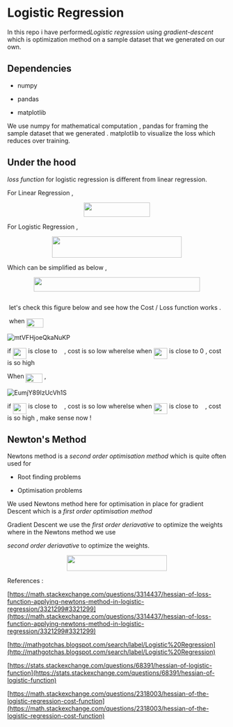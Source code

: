 # Logistic Regression

In this repo i have performed*Logistic regression* using *gradient-descent* which is optimization method on a sample dataset that we generated on our own.

## Dependencies

- numpy

- pandas

- matplotlib

We use numpy for mathematical computation , pandas for framing the sample dataset that we generated . matplotlib to visualize the loss which reduces over training.

## Under the hood

 *loss function* for logistic regression is different from linear regression.

For Linear Regression ,

<p align="center"><img src="/from_scratch/logistic_regression/gradient-descent/f81a893ca8e5ebd4cae3c4cc919d31ee.svg?invert_in_darkmode&sanitize=true" align=middle width=152.1768435pt height=32.990165999999995pt/></p>

For Logistic Regression ,

<p align="center"><img src="/from_scratch/logistic_regression/gradient-descent/tex/1b57fa57f751650d4abf4efd3691b701.svg?invert_in_darkmode&sanitize=true" align=middle width=297.4605216pt height=49.315569599999996pt/></p>

Which can be simplified as below ,

<p align="center"><img src="/from_scratch/logistic_regression/gradient-descent/tex/707cdd965302e7de9a5a2b557de7be0c.svg?invert_in_darkmode&sanitize=true" align=middle width=382.0617009pt height=32.990165999999995pt/></p>

<p align="center"><img src="/from_scratch/logistic_regression/gradient-descent/tex/e7e1fce898b1583cb28cc71db94ffdd5.svg?invert_in_darkmode&sanitize=true" align=middle width=0.0pt height=0.0pt/></p>

 let's check this figure below and see how the Cost / Loss function works .

 when <img src="/from_scratch/logistic_regression/gradient-descent/tex/28bfa1de0b829a8ef9aebb8eb6eb92a3.svg?invert_in_darkmode&sanitize=true" align=middle width=38.78604674999999pt height=21.18721440000001pt/> 

![mtVFHjoeQkaNuKP](https://i.loli.net/2019/08/27/mtVFHjoeQkaNuKP.png)

if <img src="/from_scratch/logistic_regression/gradient-descent/tex/82b61730744eb40135709391ec01cbdb.svg?invert_in_darkmode&sanitize=true" align=middle width=31.651535849999988pt height=24.65753399999998pt/> is close to <img src="/from_scratch/logistic_regression/gradient-descent/tex/034d0a6be0424bffe9a6e7ac9236c0f5.svg?invert_in_darkmode&sanitize=true" align=middle width=8.219209349999991pt height=21.18721440000001pt/> , cost is so low wherelse when <img src="/from_scratch/logistic_regression/gradient-descent/tex/82b61730744eb40135709391ec01cbdb.svg?invert_in_darkmode&sanitize=true" align=middle width=31.651535849999988pt height=24.65753399999998pt/> is close to 0 , cost is so high 

When <img src="/from_scratch/logistic_regression/gradient-descent/tex/a42b1c71ca6ab3bfc0e416ac9b587993.svg?invert_in_darkmode&sanitize=true" align=middle width=38.78604674999999pt height=21.18721440000001pt/> ,

![EumjY89IzUcVh1S](https://i.loli.net/2019/08/27/EumjY89IzUcVh1S.png)

if <img src="/from_scratch/logistic_regression/gradient-descent/tex/82b61730744eb40135709391ec01cbdb.svg?invert_in_darkmode&sanitize=true" align=middle width=31.651535849999988pt height=24.65753399999998pt/> is close to <img src="/from_scratch/logistic_regression/gradient-descent/tex/29632a9bf827ce0200454dd32fc3be82.svg?invert_in_darkmode&sanitize=true" align=middle width=8.219209349999991pt height=21.18721440000001pt/> , cost is so low wherelse when <img src="/from_scratch/logistic_regression/gradient-descent/tex/82b61730744eb40135709391ec01cbdb.svg?invert_in_darkmode&sanitize=true" align=middle width=31.651535849999988pt height=24.65753399999998pt/> is close to <img src="/from_scratch/logistic_regression/gradient-descent/tex/034d0a6be0424bffe9a6e7ac9236c0f5.svg?invert_in_darkmode&sanitize=true" align=middle width=8.219209349999991pt height=21.18721440000001pt/> , cost is so high , make sense now !

## Newton's Method

Newtons method is a *second order optimisation method* which is quite often used for

- Root finding problems

- Optimisation problems

We used Newtons method here for optimisation in place for gradient Descent which is a *first order optimisation method*

Gradient Descent we use the *first order deriavative* to optimize the weights where in the Newtons method we use  

*second order deriavative* to optimize the weights.

<p align="center"><img src="/from_scratch/logistic_regression/gradient-descent/tex/f090d1170d83613177d28a1cd32be2a9.svg?invert_in_darkmode&sanitize=true" align=middle width=229.82201385pt height=35.77743345pt/></p>

References :

[https://math.stackexchange.com/questions/3314437/hessian-of-loss-function-applying-newtons-method-in-logistic-regression/3321299#3321299](https://math.stackexchange.com/questions/3314437/hessian-of-loss-function-applying-newtons-method-in-logistic-regression/3321299#3321299)

[http://mathgotchas.blogspot.com/search/label/Logistic%20Regression](http://mathgotchas.blogspot.com/search/label/Logistic%20Regression)

[https://stats.stackexchange.com/questions/68391/hessian-of-logistic-function](https://stats.stackexchange.com/questions/68391/hessian-of-logistic-function)

[https://math.stackexchange.com/questions/2318003/hessian-of-the-logistic-regression-cost-function](https://math.stackexchange.com/questions/2318003/hessian-of-the-logistic-regression-cost-function)
